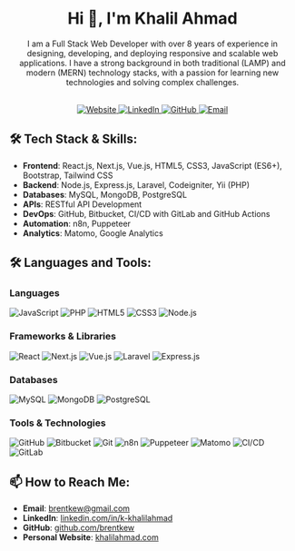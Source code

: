 <h1 align="center">Hi 👋, I'm Khalil Ahmad</h1>
<p align="center">
I am a Full Stack Web Developer with over 8 years of experience in designing, developing, and deploying responsive and scalable web applications. I have a strong background in both traditional (LAMP) and modern (MERN) technology stacks, with a passion for learning new technologies and solving complex challenges.</br></br>
</p>

<p align="center">
    <a href="https://khalilahmad.com" target="_blank">
        <img src="https://img.shields.io/badge/Website-000000?style=for-the-badge&logo=google-chrome&logoColor=white" alt="Website" />
    </a>
    <a href="https://www.linkedin.com/in/k-khalilahmad/" target="_blank">
        <img src="https://img.shields.io/badge/LinkedIn-0077B5?style=for-the-badge&logo=linkedin&logoColor=white" alt="LinkedIn" />
    </a>
    <a href="https://github.com/brentkew" target="_blank">
        <img src="https://img.shields.io/badge/GitHub-181717?style=for-the-badge&logo=github&logoColor=white" alt="GitHub" />
    </a>
    <a href="mailto:brentkew@gmail.com" target="_blank">
        <img src="https://img.shields.io/badge/Email-D14836?style=for-the-badge&logo=gmail&logoColor=white" alt="Email" />
    </a>
</p>

## 🛠️ Tech Stack & Skills:
- **Frontend**: React.js, Next.js, Vue.js, HTML5, CSS3, JavaScript (ES6+), Bootstrap, Tailwind CSS
- **Backend**: Node.js, Express.js, Laravel, Codeigniter, Yii (PHP)
- **Databases**: MySQL, MongoDB, PostgreSQL
- **APIs**: RESTful API Development
- **DevOps**: GitHub, Bitbucket, CI/CD with GitLab and GitHub Actions
- **Automation**: n8n, Puppeteer
- **Analytics**: Matomo, Google Analytics

## 🛠️ Languages and Tools:

### Languages
![JavaScript](https://img.shields.io/badge/JavaScript-F7DF1E?style=for-the-badge&logo=javascript&logoColor=black)
![PHP](https://img.shields.io/badge/PHP-777BB4?style=for-the-badge&logo=php&logoColor=white)
![HTML5](https://img.shields.io/badge/HTML5-E34F26?style=for-the-badge&logo=html5&logoColor=white)
![CSS3](https://img.shields.io/badge/CSS3-1572B6?style=for-the-badge&logo=css3&logoColor=white)
![Node.js](https://img.shields.io/badge/Node.js-339933?style=for-the-badge&logo=node-dot-js&logoColor=white)

### Frameworks & Libraries
![React](https://img.shields.io/badge/React-61DAFB?style=for-the-badge&logo=react&logoColor=black)
![Next.js](https://img.shields.io/badge/Next.js-000000?style=for-the-badge&logo=next-dot-js&logoColor=white)
![Vue.js](https://img.shields.io/badge/Vue.js-4FC08D?style=for-the-badge&logo=vue-dot-js&logoColor=white)
![Laravel](https://img.shields.io/badge/Laravel-FF2D20?style=for-the-badge&logo=laravel&logoColor=white)
![Express.js](https://img.shields.io/badge/Express.js-000000?style=for-the-badge&logo=express&logoColor=white)

### Databases
![MySQL](https://img.shields.io/badge/MySQL-4479A1?style=for-the-badge&logo=mysql&logoColor=white)
![MongoDB](https://img.shields.io/badge/MongoDB-47A248?style=for-the-badge&logo=mongodb&logoColor=white)
![PostgreSQL](https://img.shields.io/badge/PostgreSQL-336791?style=for-the-badge&logo=postgresql&logoColor=white)

### Tools & Technologies
![GitHub](https://img.shields.io/badge/GitHub-181717?style=for-the-badge&logo=github&logoColor=white)
![Bitbucket](https://img.shields.io/badge/Bitbucket-0052CC?style=for-the-badge&logo=bitbucket&logoColor=white)
![Git](https://img.shields.io/badge/Git-F05032?style=for-the-badge&logo=git&logoColor=white)
![n8n](https://img.shields.io/badge/n8n-0c6fb6?style=for-the-badge&logo=n8n&logoColor=white)
![Puppeteer](https://img.shields.io/badge/Puppeteer-40B5A4?style=for-the-badge&logo=puppeteer&logoColor=white)
![Matomo](https://img.shields.io/badge/Matomo-6E71A0?style=for-the-badge&logo=matomo&logoColor=white)
![CI/CD](https://img.shields.io/badge/CI/CD-004880?style=for-the-badge&logo=github-actions&logoColor=white)
![GitLab](https://img.shields.io/badge/GitLab-330F63?style=for-the-badge&logo=gitlab&logoColor=white)

## 📫 How to Reach Me:
- **Email**: [brentkew@gmail.com](mailto:brentkew@gmail.com)
- **LinkedIn**: [linkedin.com/in/k-khalilahmad](https://www.linkedin.com/in/k-khalilahmad/)
- **GitHub**: [github.com/brentkew](https://github.com/brentkew)
- **Personal Website**: [khalilahmad.com](https://khalilahmad.com)
